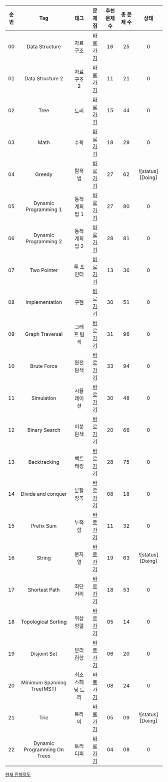 | 순번 | Tag                          | 태그                | 문제집    | 추천 문제 수 | 총 문제 수 |  상태             |
| :--: | :--------------------------: | :-----------------: | :------:  | :---------:  | :------: |:---------------:|
| 00 | Data Structure | 자료구조 | [바로가기](./data_structure) | 16 | 25 | 0 |
| 01 | Data Structure 2 | 자료구조 2 | [바로가기](./data_structure2) | 11 | 21 | 0 |
| 02 | Tree | 트리 | [바로가기](./tree) | 15 | 44 | 0 |
| 03 | Math | 수학 | [바로가기](./math) | 18 | 29 | 0 |
| 04 | Greedy | 탐욕법 | [바로가기](./greedy) | 27 | 62 | ![status][Doing] |
| 05 | Dynamic Programming 1 | 동적계획법 1 | [바로가기](./dynamic_programming_1) | 27 | 80 | 0 |
| 06 | Dynamic Programming 2 | 동적계획법 2 | [바로가기](./dynamic_programming_2) | 28 | 81 | 0 |
| 07 | Two Pointer | 투 포인터 | [바로가기](./two_pointer) | 13 | 36 | 0 |
| 08 | Implementation | 구현 | [바로가기](./implementation) | 30 | 51 | 0 |
| 09 | Graph Traversal | 그래프 탐색 | [바로가기](./graph_traversal) | 31 | 96 | 0 |
| 10 | Brute Force | 완전탐색 | [바로가기](./brute_force) | 33 | 94 | 0 |
| 11 | Simulation | 시뮬레이션 | [바로가기](./simulation) | 30 | 48 | 0 |
| 12 | Binary Search | 이분탐색 | [바로가기](./binary_search) | 20 | 66 | 0 |
| 13 | Backtracking | 백트래킹 | [바로가기](./backtracking) | 28 | 75 | 0|
| 14 | Divide and conquer | 분할정복 | [바로가기](./divide_and_conquer) | 08 | 18 | 0 |
| 15 | Prefix Sum | 누적 합 | [바로가기](./prefix_sum) | 11 | 32 | 0 |
| 16 | String | 문자열 | [바로가기](./string) | 19 | 63 | ![status][Doing] |
| 17 | Shortest Path | 최단거리 | [바로가기](./shortest_path) | 18 | 53 | 0 |
| 18 | Topological Sorting | 위상정렬 | [바로가기](./topological_sorting) | 05 | 14 | 0 |
| 19 | Disjoint Set | 분리 집합 | [바로가기](./disjoint_set) | 06 | 20 | 0 |
| 20 | Minimum Spanning Tree(MST) | 최소 스패닝 트리 | [바로가기](./minimum_spanning_tree) | 08 | 24 | 0 |
| 21 | Trie | 트라이 | [바로가기](./trie) | 05 | 09 | ![status][Doing] |
| 22 | Dynamic Programming On Trees | 트리디피 | [바로가기](./dynamic_programming_on_trees) | 04 | 08 | 0 |
 
 

 
[현재 진행정도](./status.md)
